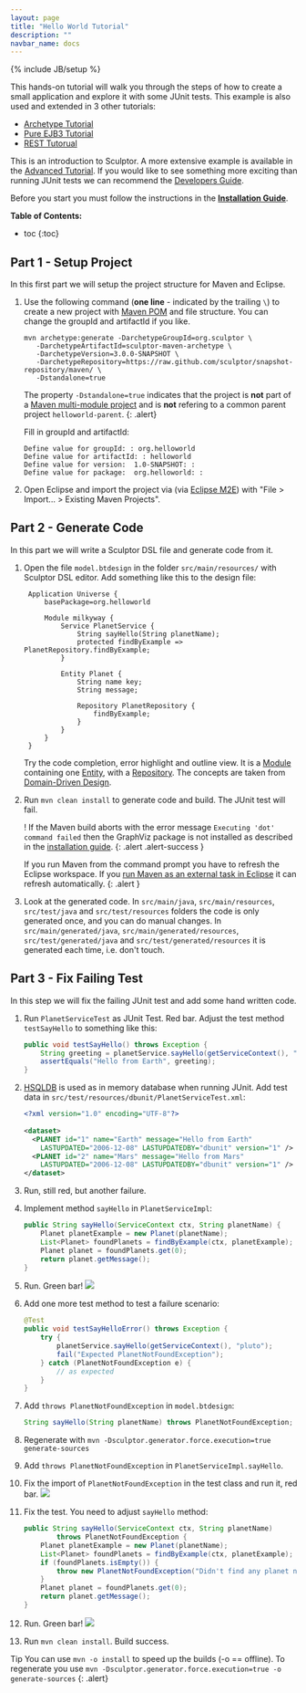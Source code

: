 ```yaml
---
layout: page
title: "Hello World Tutorial"
description: ""
navbar_name: docs
---
```

{% include JB/setup %}

This hands-on tutorial will walk you through the steps of how to create a small application and explore it with some JUnit tests. This example is also used and extended in 3 other tutorials:

* [Archetype Tutorial](archetype-tutorial)
* [Pure EJB3 Tutorial](pure-ejb3-tutorial)
* [REST Tutorual](rest-tutorial)

This is an introduction to Sculptor. A more extensive example is available in the [Advanced Tutorial][1]. If you would like to see something more exciting than running JUnit tests we can recommend the [Developers Guide][2].

Before you start you must follow the instructions in the **[Installation Guide][3]**.

**Table of Contents:**

* toc
{:toc}


## Part 1 - Setup Project

In this first part we will setup the project structure for Maven and Eclipse.

1. Use the following command (**one line** - indicated by the trailing `\`) to create a new project with [Maven POM](http://maven.apache.org/guides/introduction/introduction-to-the-pom.html) and file structure. You can change the groupId and artifactId if you like.

   ~~~
   mvn archetype:generate -DarchetypeGroupId=org.sculptor \
      -DarchetypeArtifactId=sculptor-maven-archetype \
      -DarchetypeVersion=3.0.0-SNAPSHOT \
      -DarchetypeRepository=https://raw.github.com/sculptor/snapshot-repository/maven/ \
      -Dstandalone=true
   ~~~

   The property `-Dstandalone=true` indicates that the project is **not** part of a [Maven multi-module project](http://maven.apache.org/guides/mini/guide-multiple-modules.html) and is **not** refering to a common parent project `helloworld-parent`.
   {: .alert} 

   Fill in groupId and artifactId:

   ~~~
   Define value for groupId: : org.helloworld
   Define value for artifactId: : helloworld
   Define value for version:  1.0-SNAPSHOT: :
   Define value for package:  org.helloworld: :
   ~~~

2. Open Eclipse and import the project via (via [Eclipse M2E](http://wiki.eclipse.org/M2E)) with "File > Import... > Existing Maven Projects".


## Part 2 - Generate Code

In this part we will write a Sculptor DSL file and generate code from it.

1. Open the file `model.btdesign` in the folder `src/main/resources/` with Sculptor DSL editor.
Add something like this to the design file:

   ~~~
	Application Universe {
	    basePackage=org.helloworld
	 
	    Module milkyway {
	        Service PlanetService {
	            String sayHello(String planetName);
	            protected findByExample => PlanetRepository.findByExample;
	        }
	 
	        Entity Planet {
	            String name key;
	            String message;
	 
	            Repository PlanetRepository {
	                findByExample;
	            }
	        }
	    }
	}
   ~~~

   Try the code completion, error highlight and outline view.
It is a [Module](advanced-tutorial#module) containing one [Entity](advanced-tutorial#entity), with a [Repository](advanced-tutorial#repository). The concepts are taken from [Domain-Driven Design][4].

2. Run `mvn clean install` to generate code and build. The JUnit test will fail.

   <span class="badge badge-important">!</span>
   If the Maven build aborts with the error message `Executing 'dot' command failed` then the GraphViz package is not installed as described in the [installation guide](installation#graphviz).
   {: .alert .alert-success }

   If you run Maven from the command prompt you have to refresh the Eclipse workspace. If you [run Maven as an external task in Eclipse](installation#maven-launcher) it can refresh automatically.
   {: .alert }

3. Look at the generated code. In `src/main/java`, `src/main/resources`, `src/test/java` and `src/test/resources` folders the code is only generated once, and you can do manual changes. In `src/main/generated/java`, `src/main/generated/resources`, `src/test/generated/java` and `src/test/generated/resources` it is generated each time, i.e. don't touch.


## Part 3 - Fix Failing Test

In this step we will fix the failing JUnit test and add some hand written code.

1. Run `PlanetServiceTest` as JUnit Test. Red bar.
Adjust the test method `testSayHello` to something like this:

   ~~~ java
   public void testSayHello() throws Exception {
       String greeting = planetService.sayHello(getServiceContext(), "Earth");
       assertEquals("Hello from Earth", greeting);
   }
   ~~~

2. [HSQLDB][5] is used as in memory database when running JUnit. Add test data in `src/test/resources/dbunit/PlanetServiceTest.xml`:

   ~~~ xml
   <?xml version="1.0" encoding="UTF-8"?>
    
   <dataset>
     <PLANET id="1" name="Earth" message="Hello from Earth"
       LASTUPDATED="2006-12-08" LASTUPDATEDBY="dbunit" version="1" />
     <PLANET id="2" name="Mars" message="Hello from Mars"
       LASTUPDATED="2006-12-08" LASTUPDATEDBY="dbunit" version="1" />
   </dataset>
   ~~~

3. Run, still red, but another failure.

4. Implement method `sayHello` in `PlanetServiceImpl`:

   ~~~ java
   public String sayHello(ServiceContext ctx, String planetName) {
       Planet planetExample = new Planet(planetName);
       List<Planet> foundPlanets = findByExample(ctx, planetExample);
       Planet planet = foundPlanets.get(0);
       return planet.getMessage();
   }
   ~~~

5. Run. Green bar! ![][6]

6. Add one more test method to test a failure scenario:

   ~~~ java
   @Test
   public void testSayHelloError() throws Exception {
       try {
           planetService.sayHello(getServiceContext(), "pluto");
           fail("Expected PlanetNotFoundException");
       } catch (PlanetNotFoundException e) {
           // as expected
       }
   }
   ~~~

7. Add `throws PlanetNotFoundException` in `model.btdesign`:

   ~~~ java
   String sayHello(String planetName) throws PlanetNotFoundException;
   ~~~

8. Regenerate with `mvn -Dsculptor.generator.force.execution=true generate-sources`

9. Add `throws PlanetNotFoundException` in `PlanetServiceImpl.sayHello`.

10. Fix the import of `PlanetNotFoundException` in the test class and run it, red bar. ![][7]

11. Fix the test. You need to adjust `sayHello` method:

    ~~~ java
    public String sayHello(ServiceContext ctx, String planetName)
            throws PlanetNotFoundException {
        Planet planetExample = new Planet(planetName);
        List<Planet> foundPlanets = findByExample(ctx, planetExample);
        if (foundPlanets.isEmpty()) {
            throw new PlanetNotFoundException("Didn't find any planet named " + planetName);
        }
        Planet planet = foundPlanets.get(0);
        return planet.getMessage();
    }
    ~~~

12. Run. Green bar! ![][6]

13. Run `mvn clean install`. Build success.

<span class="label label-info">Tip</span>
You can use `mvn -o install` to speed up the builds (-o == offline).
To regenerate you use `mvn -Dsculptor.generator.force.execution=true -o generate-sources`
{: .alert}


   [1]: advanced-tutorial
   [2]: developers-guide
   [3]: installation
   [4]: http://domaindrivendesign.org/books/index.html
   [5]: http://hsqldb.org/
   [6]: /images/emoticons/thumbs_up.png
   [7]: /images/emoticons/thumbs_down.png
  
